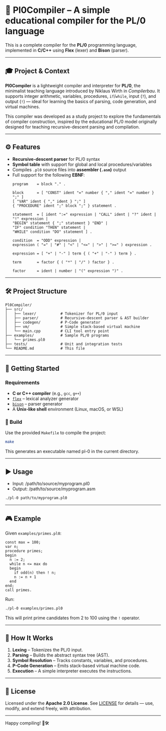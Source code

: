# 🧩 Pl0Compiler – A simple educational compiler for the PL/0 language


This is a complete compiler for the **PL/0** programming language, implemented in **C/C++** using **Flex** (lexer) and **Bison** (parser).  

---

## 🎓 Project & Context

**Pl0Compiler** is a lightweight compiler and interpreter for **PL/0**, the minimalist teaching language introduced by Niklaus Wirth in *Compilerbau*.
It supports integer arithmetic, variables, procedures, `if`/`while`, input (`?`), and output (`!`) — ideal for learning the basics of parsing, code generation, and virtual machines.

This compiler was developed as a study project to explore the fundamentals of compiler construction, inspired by the educational PL/0 model originally designed for teaching recursive-descent parsing and compilation.

---

## ⚙️ Features

- **Recursive-descent parser** for PL/0 syntax
- **Symbol table** with support for global and local procedures/variables
- Compiles `.pl0` source files into **assembler (`.asm`)** output
- Full support for the following **EBNF**:
    ```
    program    = block "." .
    
    block      = [ "CONST" ident "=" number { "," ident "=" number } ";" ]
    [ "VAR" ident { "," ident } ";" ]
    { "PROCEDURE" ident ";" block ";" } statement .
    
    statement  = [ ident ":=" expression | "CALL" ident | "?" ident | "!" expression |
    "BEGIN" statement { ";" statement } "END" |
    "IF" condition "THEN" statement |
    "WHILE" condition "DO" statement ] .
    
    condition  = "ODD" expression |
    expression ( "=" | "#" | "<" | "<=" | ">" | ">=" ) expression .
    
    expression = [ "+" | "-" ] term { ( "+" | "-" ) term } .
    
    term       = factor { ( "*" | "/" ) factor } .
    
    factor     = ident | number | "(" expression ")" .
    ```
---

## 🛠️ Project Structure

```
Pl0Compiler/
├── src/
│   ├── lexer/           # Tokenizer for PL/0 input
│   ├── parser/          # Recursive-descent parser & AST builder
│   ├── codegen/         # P-Code generator
│   ├── vm/              # Simple stack-based virtual machine
│   └── main.cpp         # CLI tool entry point
├── examples/            # Sample PL/0 programs
│   └── primes.pl0
├── tests/               # Unit and integration tests
└── README.md            # This file
```

---

## 🚀 Getting Started

### Requirements

- **C or C++ compiler** (e.g., `gcc`, `g++`)
- [`flex`](https://github.com/westes/flex) – lexical analyzer generator
- [`bison`](https://www.gnu.org/software/bison/) – parser generator
- A **Unix-like shell** environment (Linux, macOS, or WSL)

### 🔧 Build

Use the provided `Makefile` to compile the project:

```bash
make
```

This generates an executable named pl-0 in the current directory.

---

## ▶️ Usage

- Input: /path/to/source/myprogram.pl0
- Output: /path/to/source/myprogram.asm

```bash
./pl-0 path/to/myprogram.pl0
```


---

## 🎮 Example

Given `examples/primes.pl0`:

```pl0
const max = 100;
var n;
procedure primes;
begin
  n := 2;
  while n <= max do
  begin
    if odd(n) then ! n;
    n := n + 1
  end
end;
call primes.
```

Run:

```bash
./pl-0 examples/primes.pl0
```

This will print prime candidates from 2 to 100 using the `!` operator.

---

## 🧠 How It Works

1. **Lexing** – Tokenizes the PL/0 input.
2. **Parsing** – Builds the abstract syntax tree (AST).
3. **Symbol Resolution** – Tracks constants, variables, and procedures.
4. **P-Code Generation** – Emits stack-based virtual machine code.
5. **Execution** – A simple interpreter executes the instructions.

---

## 📜 License

Licensed under the **Apache 2.0 License**.
See [LICENSE](LICENSE) for details — use, modify, and extend freely, with attribution.

---

Happy compiling! 🧠🛠️
